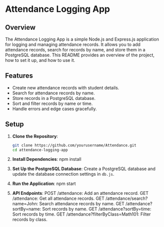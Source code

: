 # Attendance Logging App

## Overview

The Attendance Logging App is a simple Node.js and Express.js application for logging and managing attendance records. It allows you to add attendance records, search for records by name, and store them in a PostgreSQL database. This README provides an overview of the project, how to set it up, and how to use it.

## Features

- Create new attendance records with student details.
- Search for attendance records by name.
- Store records in a PostgreSQL database.
- Sort and filter records by name or time.
- Handle errors and edge cases gracefully.

## Setup

1. **Clone the Repository**:

   ```bash
   git clone https://github.com/yourusername/Attendance.git
   cd attendance-logging-app
2. **Install Dependencies**:
   npm install
3. **Set Up the PostgreSQL Database**:
    Create a PostgreSQL database and update the database connection settings in
   `db.js`.
4. **Run the Application**:
   npm start
5. **API Endpoints**:
    POST /attendance: Add an attendance record.
    GET /attendance: Get all attendance records.
    GET /attendance/search?name=John: Search attendance records by name.
    GET /attendance?sortBy=name: Sort records by name.
    GET /attendance?sortBy=time: Sort records by time.
    GET /attendance?filterByClass=Math101: Filter records by class.






   
